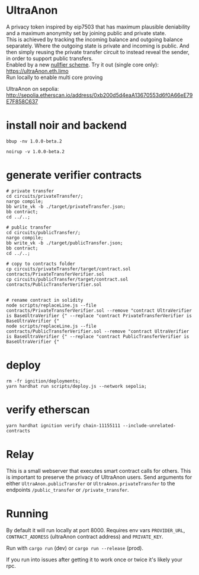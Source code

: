 # UltraAnon
A privacy token inspired by eip7503 that has maximum plausible deniability and a maximum anonymity set by joining public and private state.   
This is achieved by tracking the incoming balance and outgoing balance separately. Where the outgoing state is private and incoming is public. And then simply reusing the private transfer circuit to instead reveal the sender, in order to support public transfers.  
Enabled by a new [nullfier scheme](https://github.com/jimjimvalkema/scrollZkWormholes/blob/main/docs/notes.md#account-based-nullifiers). 
Try it out (single core only): https://ultraAnon.eth.limo  
Run locally to enable multi core proving 

UltraAnon on sepolia: http://sepolia.etherscan.io/address/0xb200d5d4eaA13670553d6f0A66eE79E7F858C637



# install noir and backend
```shell
bbup -nv 1.0.0-beta.2
```

```shell
noirup -v 1.0.0-beta.2
```


# generate verifier contracts
<!-- //this should be a bash script lmao -->
```shell
# private transfer
cd circuits/privateTransfer/; 
nargo compile; 
bb write_vk -b ./target/privateTransfer.json;
bb contract;
cd ../..;

# public transfer
cd circuits/publicTransfer/; 
nargo compile; 
bb write_vk -b ./target/publicTransfer.json;
bb contract;
cd ../..;

# copy to contracts folder
cp circuits/privateTransfer/target/contract.sol contracts/PrivateTransferVerifier.sol
cp circuits/publicTransfer/target/contract.sol contracts/PublicTransferVerifier.sol


# rename contract in solidity
node scripts/replaceLine.js --file contracts/PrivateTransferVerifier.sol --remove "contract UltraVerifier is BaseUltraVerifier {" --replace "contract PrivateTransferVerifier is BaseUltraVerifier {"
node scripts/replaceLine.js --file contracts/PublicTransferVerifier.sol --remove "contract UltraVerifier is BaseUltraVerifier {" --replace "contract PublicTransferVerifier is BaseUltraVerifier {"
```

# deploy
```shell
rm -fr ignition/deployments;
yarn hardhat run scripts/deploy.js --network sepolia;
```

# verify etherscan
```shell
yarn hardhat ignition verify chain-11155111 --include-unrelated-contracts
```

<!-- try out contract interaction 
```shell
yarn hardhat run test/contractinteractionTest.js 
``` -->
# Relay

This is a small webserver that executes smart contract calls for others. This is important to preserve the privacy of UltraAnon users. Send arguments for either `UltraAnon.publicTransfer` or `UltraAnon.privateTransfer` to the endpoints `/public_transfer` or `/private_transfer`.

# Running

By default it will run locally at port 8000. Requires env vars `PROVIDER_URL`, `CONTRACT_ADDRESS` (ultraAnon contract address) and `PRIVATE_KEY`.

Run with `cargo run` (dev) or `cargo run --release` (prod).

If you run into issues after getting it to work once or twice it's likely your rpc.
